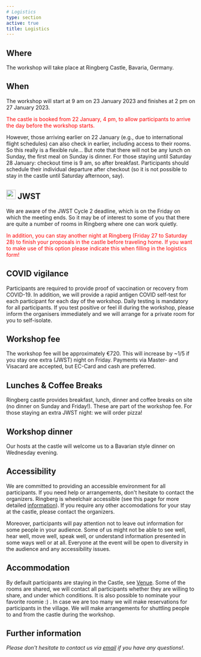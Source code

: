```yaml
---
# Logistics
type: section
active: true
title: Logistics
---
```


## <i class="fa-solid fa-map"></i> Where
The workshop will take place at Ringberg Castle, Bavaria, Germany. 

## <i class="fa-solid fa-clock"></i> When

The workshop will start at 9 am on 23 January 2023 and finishes at 2 pm on 27 January 2023.
<p style="color:red;">The castle is booked from 22  January, 4 pm, to allow participants to arrive the day before the workshop starts.</p>
However, those arriving earlier on 22 January (e.g., due to international flight schedules) can also check in earlier, including access to their rooms.
So this really is a flexible rule... But note that there will not be any lunch on Sunday, the first meal on Sunday is dinner.
For those staying until Saturday 28 January: checkout time is 9 am, so after breakfast. Participants should schedule their individual departure after checkout (so it is not possible to stay in the castle until Saturday afternoon, say).

## <img height="25" src="static/img/hexagon.png"> JWST
We are aware of the JWST Cycle 2 deadline, which is on
the Friday on which the meeting ends. So it may be of
interest to some of you that there are quite a number
of rooms in Ringberg where one can work quietly.
<p style="color:red;">In addition, you can stay another night at Ringberg
(Friday 27 to Saturday 28) to finish your proposals
in the castle before traveling home. If you want to make
use of this option please indicate this when filling in the logistics
form!</p>

## <i class="fa-solid fa-virus-covid-slash"></i> COVID vigilance
Participants are required to provide proof of vaccination or recovery from COVID-19.  In addition, we will provide a rapid antigen COVID self-test for each participant for each day of the workshop.  Daily testing is mandatory for all participants. If you test positive or feel ill during the workshop, please inform the organisers immediately and we will arrange for a private room for you to self-isolate.

## <i class="fa-solid fa-coins"></i> Workshop fee
The workshop fee will be approximately €720.
This will increase by ~1/5 if you stay one extra (JWST) night on Friday. 
Payments via Master- and Visacard are accepted,
but EC-Card and cash are preferred.

## <i class="fa-solid fa-utensils"></i> Lunches & Coffee Breaks

Ringberg castle provides breakfast, lunch, dinner and coffee breaks on site (no dinner on Sunday and Friday!).
These are part of the workshop fee. For those staying an extra JWST night: we will order pizza!

## <i class="fa-solid fa-beer-mug-empty"></i> Workshop dinner

Our hosts at the castle will welcome us to a Bavarian style dinner on Wednesday evening.



## <i class="fa-solid fa-universal-access"></i> Accessibility

We are committed to providing an accessible environment for all participants. If you need help or arrangements, don't hesitate to contact the organizers.
Ringberg is wheelchair accessible (see this page for more detailed [information](https://www.schloss-ringberg.de/137267/barrierefreiheit)).
If you require any other accomodations for your stay at the castle, please contact the organizers.

Moreover, participants will pay attention not to leave out information for some people in your audience.
Some of us might not be able to see well, hear well, move well, speak well, or understand information presented in some ways well or at all.
Everyone at the event will be open to diversity in the audience and any accessibility issues.


## <i class="fa-solid fa-bed"></i> Accommodation
By default participants are staying in the Castle, see <a class="page-scroll" href="#section-venue">Venue</a>.
Some of the rooms are shared, we will contact all participants whether they are willing to share, and under which conditions.
It is also possible to nominate your favorite roomie :) . In case we are too many we will make reservations for participants in the village.
We will make arrangements for shuttling people to and from the castle during the workshop.

## <i class="fa-solid fa-question"></i> Further information

_Please don't hesitate to contact us via <a href="mailto:molliere@mpia.de">email</a> if you have any questions!_.

<!--
## <i class="fa-solid fa-comments"></i> Communications

This workshop is an in-person event. In addition, we will use:

<<a href="https://gaiaunlimited-events.slack.com" aria-label=envelope> <i class="fa-brands fa-slack"></i> event slack workspace</a>, [join](https://join.slack.com/t/gaiaunlimited-events/shared_invite/zt-1895akx1h-IBeUNcxXvdL8TZ53aEVLaA)?>
-->
